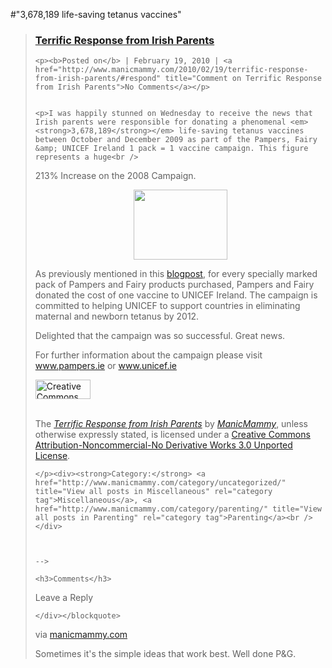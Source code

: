 #"3,678,189 life-saving tetanus vaccines"


 <div class="posterous_bookmarklet_entry">
 <blockquote><div>
 <h3><a href="http://www.manicmammy.com/2010/02/19/terrific-response-from-irish-parents/" rel="bookmark">Terrific Response from Irish Parents</a></h3>
	
	<p><b>Posted on</b> | February 19, 2010 | <a href="http://www.manicmammy.com/2010/02/19/terrific-response-from-irish-parents/#respond" title="Comment on Terrific Response from Irish Parents">No Comments</a></p>
	
 
	<p>I was happily stunned on Wednesday to receive the news that Irish parents were responsible for donating a phenomenal <em><strong>3,678,189</strong></em> life-saving tetanus vaccines between October and December 2009 as part of the Pampers, Fairy &amp; UNICEF Ireland 1 pack = 1 vaccine campaign. This figure represents a huge<br />
213% Increase on the 2008 Campaign.</p>
<p style="text-align: center;"><a href="http://www.manicmammy.com/wp-content/uploads/2010/02/pampers3.jpg"><img title="pampers" src="http://www.manicmammy.com/wp-content/uploads/2010/02/pampers3.jpg" height="112" alt="" width="150" style="margin-left: 150px; margin-right: 150px;" /></a></p><p></p>
<p>As previously mentioned in this <a href="http://www.manicmammy.com/2009/10/01/natascha-me-and-charidee/" target="_blank">blogpost</a>, for every specially marked pack of Pampers and Fairy products purchased, Pampers and Fairy donated the cost of one vaccine to UNICEF Ireland. The campaign is committed to helping UNICEF to support countries in eliminating maternal and newborn tetanus by 2012.</p>
<p>Delighted that the campaign was so successful. Great news.</p>
<p>For further information about the campaign please visit <a href="http://www.pampers.ie/" target="_blank">www.pampers.ie</a> or <a href="http://www.unicef.ie/" target="_blank">www.unicef.ie</a></p>


<div><a href="http://creativecommons.org/licenses/by-nc-nd/3.0/" rel="license"><img src="http://i.creativecommons.org/l/by-nc-nd/3.0/88x31.png" height="31" alt="Creative Commons License" width="88" /></a><p><br />The <em><a href="http://www.manicmammy.com/2010/02/19/terrific-response-from-irish-parents/">Terrific Response from Irish Parents</a></em> by <em><a href="http://www.manicmammy.com">ManicMammy</a></em>, unless otherwise expressly stated, is licensed under a <a href="http://creativecommons.org/licenses/by-nc-nd/3.0/" rel="license">Creative Commons Attribution-Noncommercial-No Derivative Works 3.0 Unported License</a>.</p></div>

<p>
	
	</p><div><strong>Category:</strong> <a href="http://www.manicmammy.com/category/uncategorized/" title="View all posts in Miscellaneous" rel="category tag">Miscellaneous</a>, <a href="http://www.manicmammy.com/category/parenting/" title="View all posts in Parenting" rel="category tag">Parenting</a><br /></div>
	
	
 
	-->
	
	<h3>Comments</h3>
	


<div>

 

 


<p>Leave a Reply</p>



</div>


	
	
	</div></blockquote>

<div class="posterous_quote_citation">via <a href="http://www.manicmammy.com/2010/02/19/terrific-response-from-irish-parents/?utm_source=feedburner&amp;utm_medium=feed&amp;utm_campaign=Feed%3A+ManicmammysBlog+%28ManicMammy%27s+Blog%29&amp;utm_content=Google+Reader">manicmammy.com</a></div>
 <p>Sometimes it's the simple ideas that work best. Well done P&G.</p></div>
 